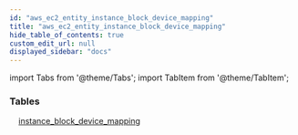 ```yaml
---
id: "aws_ec2_entity_instance_block_device_mapping"
title: "aws_ec2_entity_instance_block_device_mapping"
hide_table_of_contents: true
custom_edit_url: null
displayed_sidebar: "docs"
---
```


import Tabs from '@theme/Tabs';
import TabItem from '@theme/TabItem';

<Tabs queryString="view">
  <TabItem value="components" label="Components" default>

### Tables

    [instance_block_device_mapping](../../aws/tables/aws_ec2_entity_instance_block_device_mapping.InstanceBlockDeviceMapping)

</TabItem>
  <TabItem value="code-examples" label="Code examples">

</TabItem>
</Tabs>
